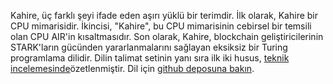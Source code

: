 Kahire, üç farklı şeyi ifade eden aşırı yüklü bir terimdir. İlk olarak, Kahire bir CPU mimarisidir. İkincisi, "Kahire", bu CPU mimarisinin cebirsel bir temsili olan CPU AIR'in kısaltmasıdır. Son olarak, Kahire, blockchain geliştiricilerinin STARK'ların gücünden yararlanmalarını sağlayan eksiksiz bir Turing programlama dilidir. Dilin talimat setinin yanı sıra ilk iki husus, [teknik incelemesinde](https://eprint.iacr.org/2021/1063)özetlenmiştir. Dil için [github deposuna bakın](https://github.com/starkware-libs/cairo).